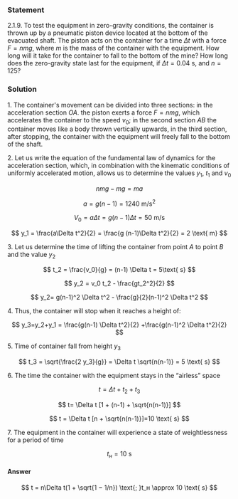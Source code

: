 ###  Statement

$2.1.9.$ To test the equipment in zero-gravity conditions, the container is thrown up by a pneumatic piston device located at the bottom of the evacuated shaft. The piston acts on the container for a time $\Delta t$ with a force $F = nmg$, where $m$ is the mass of the container with the equipment. How long will it take for the container to fall to the bottom of the mine? How long does the zero-gravity state last for the equipment, if $\Delta t = 0.04\text{ s}$, and $n = 125$?

### Solution

1\. The container's movement can be divided into three sections: in the acceleration section $OA$. the piston exerts a force $F = nmg$, which accelerates the container to the speed $v_0$; in the second section $AB$ the container moves like a body thrown vertically upwards, in the third section, after stopping, the container with the equipment will freely fall to the bottom of the shaft.

2\. Let us write the equation of the fundamental law of dynamics for the acceleration section, which, in combination with the kinematic conditions of uniformly accelerated motion, allows us to determine the values ​​$y_1$, $t_1$ and $v_0$

$$
nmg-mg = ma
$$

$$
a = g(n-1) = 1240 \text{ m/s}^2
$$

$$
V_0 = a \Delta t = g(n-1) \Delta t = 50 \text{ m/s}
$$

$$
y_1 = \frac{a\Delta t^2}{2} = \frac{g (n-1)\Delta t^2}{2} = 2 \text{ m}
$$

3\. Let us determine the time of lifting the container from point $A$ to point $B$ and the value $y_2$

$$
t_2 = \frac{v_0}{g} = (n-1) \Delta t = 5\text{ s}
$$

$$
y_2 = v_0 t_2 - \frac{gt_2^2}{2}
$$

$$
y_2= g(n-1)^2 \Delta t^2 - \frac{g}{2}(n-1)^2 \Delta t^2
$$

4\. Thus, the container will stop when it reaches a height of:

$$
y_3=y_2+y_1 = \frac{g(n-1) \Delta t^2}{2} +\frac{g(n-1)^2 \Delta t^2}{2}
$$

5\. Time of container fall from height $y_3$

$$
t_3 = \sqrt{\frac{2 y_3}{g}} = \Delta t \sqrt{n(n-1)} = 5 \text{ s}
$$

6\. The time the container with the equipment stays in the “airless” space

$$
t=\Delta t + t_2 + t_3
$$

$$
t= \Delta t [1 + (n-1) + \sqrt{n(n-1)}]
$$

$$
t = \Delta t [n + \sqrt{n(n-1)}]=10 \text{ s}
$$

7\. The equipment in the container will experience a state of weightlessness for a period of time

$$
t_н =10 \text{ s}
$$

#### Answer

$$
t = n\Delta t(1 + \sqrt{1 − 1/n}) \text{; }t_н \approx 10 \text{ s}
$$